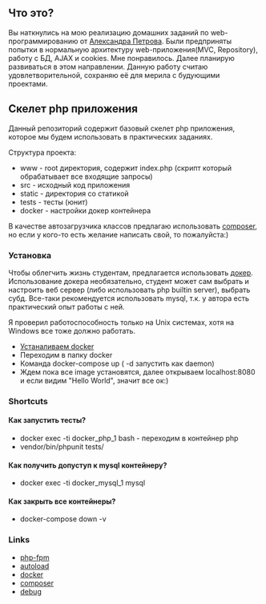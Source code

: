 ## Что это?

Вы наткнулись на мою реализацию домашних заданий по web-программированию
от [Александра Петрова](https://github.com/alldroll/php-app). Были предприняты 
попытки в нормальную архитектуру web-приложения(MVC, Repository), работу с БД, AJAX и cookies.
Мне понравилось. Далее планирую развиваться в этом направлении.
Данную работу считаю удовлетворительной, сохраняю её для мерила с будующими проектами.

## Скелет php приложения

Данный репозиторий содержит базовый скелет php приложения, которое мы будем
использовать в практических заданиях.

Структура проекта:
* www - root директория, содержит index.php (скрипт который обрабатывает все входящие запросы)
* src - исходный код приложения
* static - директория со статикой
* tests - тесты (юнит)
* docker - настройки докер контейнера

В качестве автозагрузчика классов предлагаю использовать [composer](https://getcomposer.org/),
но если у кого-то есть желание написать свой, то пожалуйста:)

### Установка

Чтобы облегчить жизнь студентам, предлагается использовать [докер](https://www.docker.com/what-container).
Использование докера необязательно, студент может сам выбрать и настроить веб сервер (либо использовать php builtin server),
выбрать субд. Все-таки рекомендуется использовать mysql, т.к. у автора есть практический опыт работы с ней.

Я проверил работоспособность только на Unix системах, хотя на Windows все тоже должно работать.

* [Устаналиваем docker](https://docs.docker.com/install/)
* Переходим в папку docker
* Команда docker-compose up ( -d запустить как daemon)
* Ждем пока все image установятся, далее открываем localhost:8080 и если видим "Hello World", значит все ок:)

### Shortcuts

#### Как запустить тесты?
* docker exec -ti docker_php_1 bash - переходим в контейнер php
* vendor/bin/phpunit tests/

#### Как получить допуступ к mysql контейнеру?
* docker exec -ti docker_mysql_1 mysql


#### Как закрыть все контейнеры?
* docker-compose down -v

### Links
* [php-fpm](http://php.net/manual/ru/install.fpm.php)
* [autoload](http://php.net/manual/ru/language.oop5.autoload.php)
* [docker](https://www.docker.com/)
* [composer](https://getcomposer.org/)
* [debug](https://medium.com/@pablofmorales/xdebug-with-docker-and-phpstorm-786da0d0fad2)
